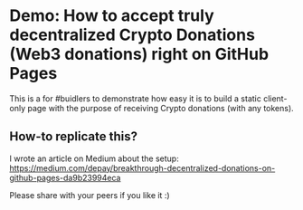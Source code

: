 # Demo: How to accept truly decentralized Crypto Donations (Web3 donations) right on GitHub Pages

This is a for #buidlers to demonstrate how easy it is to build a static client-only page with the purpose of receiving Crypto donations (with any tokens).

## How-to replicate this?

I wrote an article on Medium about the setup: 
https://medium.com/depay/breakthrough-decentralized-donations-on-github-pages-da9b23994eca

Please share with your peers if you like it :)
